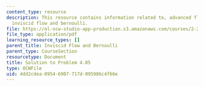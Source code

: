```yaml
---
content_type: resource
description: This resource contains information related to, advanced fluid mechanics,
  inviscid flow and bernoulli.
file: https://ol-ocw-studio-app-production.s3.amazonaws.com/courses/2-25-advanced-fluid-mechanics-fall-2013/4dd2cdea89546907717d095986c4f66e_MIT2_25F13_Shapi4.05_Solu.pdf
file_type: application/pdf
learning_resource_types: []
parent_title: Inviscid Flow and Bernoulli
parent_type: CourseSection
resourcetype: Document
title: Solution to Problem 4.05
type: OCWFile
uid: 4dd2cdea-8954-6907-717d-095986c4f66e
---
```

